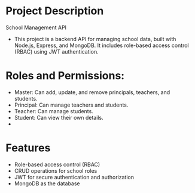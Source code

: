 # Project Description
School Management API

- This project is a backend API for managing school data, built with Node.js, Express, and MongoDB. It includes role-based access control (RBAC) using JWT authentication.

# Roles and Permissions:
- Master: Can add, update, and remove principals, teachers, and students.
- Principal: Can manage teachers and students.
- Teacher: Can manage students.
- Student: Can view their own details.
- 
# Features
- Role-based access control (RBAC)
- CRUD operations for school roles
- JWT for secure authentication and authorization
- MongoDB as the database
